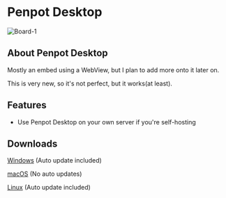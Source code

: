 # Penpot Desktop
![Board-1](https://user-images.githubusercontent.com/51213244/190878571-7789bfe9-7203-4f63-9502-b4d4324de0ef.png)

## About Penpot Desktop
Mostly an embed using a WebView, but I plan to add more onto it later on.

This is very new, so it's not perfect, but it works(at least).

## Features
- Use Penpot Desktop on your own server if you're self-hosting

## Downloads
[Windows](https://updates.korbsstudio.com/penpot-desktop/penpot-desktop%20Setup%200.0.2.exe) (Auto update included)

[macOS](https://updates.korbsstudio.com/penpot-desktop/penpot-desktop-0.0.2.dmg) (No auto updates)

[Linux](https://updates.korbsstudio.com/penpot-desktop/penpot-desktop-0.0.2.AppImage) (Auto update included)
